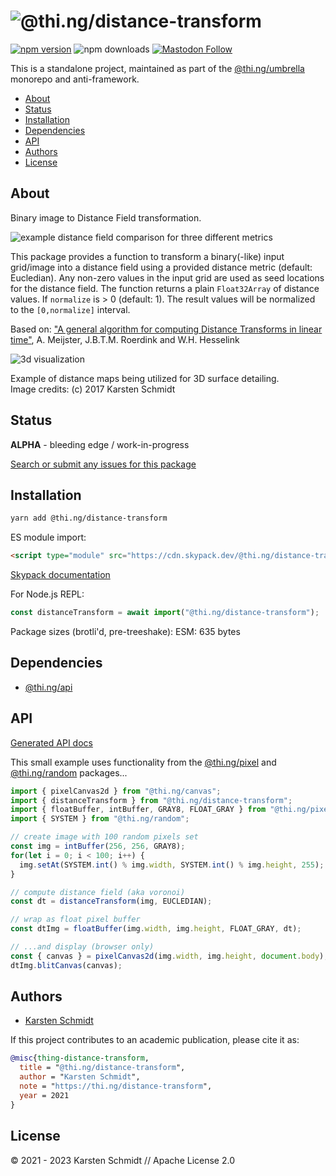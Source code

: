 <!-- This file is generated - DO NOT EDIT! -->
<!-- Please see: https://github.com/thi-ng/umbrella/blob/develop/CONTRIBUTING.md#changes-to-readme-files -->

# ![@thi.ng/distance-transform](https://media.thi.ng/umbrella/banners-20230807/thing-distance-transform.svg?3f192133)

[![npm version](https://img.shields.io/npm/v/@thi.ng/distance-transform.svg)](https://www.npmjs.com/package/@thi.ng/distance-transform)
![npm downloads](https://img.shields.io/npm/dm/@thi.ng/distance-transform.svg)
[![Mastodon Follow](https://img.shields.io/mastodon/follow/109331703950160316?domain=https%3A%2F%2Fmastodon.thi.ng&style=social)](https://mastodon.thi.ng/@toxi)

This is a standalone project, maintained as part of the
[@thi.ng/umbrella](https://github.com/thi-ng/umbrella/) monorepo and
anti-framework.

- [About](#about)
- [Status](#status)
- [Installation](#installation)
- [Dependencies](#dependencies)
- [API](#api)
- [Authors](#authors)
- [License](#license)

## About

Binary image to Distance Field transformation.

![example distance field comparison for three different
metrics](https://raw.githubusercontent.com/thi-ng/umbrella/develop/assets/distance-transform/dt.png)

This package provides a function to transform a binary(-like) input grid/image
into a distance field using a provided distance metric (default: Eucledian). Any
non-zero values in the input grid are used as seed locations for the distance
field. The function returns a plain `Float32Array` of distance values. If
`normalize` is > 0 (default: 1). The result values will be normalized to the
`[0,normalize]` interval.

Based on: ["A general algorithm for computing Distance Transforms in linear
time"](http://www.cs.rug.nl/~roe/publications/dt.pdf), A. Meijster, J.B.T.M.
Roerdink and W.H. Hesselink

![3d visualization](https://raw.githubusercontent.com/thi-ng/umbrella/develop/assets/distance-transform/dt3d.png)

Example of distance maps being utilized for 3D surface detailing.<br/>
Image credits: (c) 2017 Karsten Schmidt

## Status

**ALPHA** - bleeding edge / work-in-progress

[Search or submit any issues for this package](https://github.com/thi-ng/umbrella/issues?q=%5Bdistance-transform%5D+in%3Atitle)

## Installation

```bash
yarn add @thi.ng/distance-transform
```

ES module import:

```html
<script type="module" src="https://cdn.skypack.dev/@thi.ng/distance-transform"></script>
```

[Skypack documentation](https://docs.skypack.dev/)

For Node.js REPL:

```js
const distanceTransform = await import("@thi.ng/distance-transform");
```

Package sizes (brotli'd, pre-treeshake): ESM: 635 bytes

## Dependencies

- [@thi.ng/api](https://github.com/thi-ng/umbrella/tree/develop/packages/api)

## API

[Generated API docs](https://docs.thi.ng/umbrella/distance-transform/)

This small example uses functionality from the
[@thi.ng/pixel](https://github.com/thi-ng/umbrella/tree/develop/packages/pixel)
and
[@thi.ng/random](https://github.com/thi-ng/umbrella/tree/develop/packages/random)
packages...

```ts
import { pixelCanvas2d } from "@thi.ng/canvas";
import { distanceTransform } from "@thi.ng/distance-transform";
import { floatBuffer, intBuffer, GRAY8, FLOAT_GRAY } from "@thi.ng/pixel";
import { SYSTEM } from "@thi.ng/random";

// create image with 100 random pixels set
const img = intBuffer(256, 256, GRAY8);
for(let i = 0; i < 100; i++) {
  img.setAt(SYSTEM.int() % img.width, SYSTEM.int() % img.height, 255);
}

// compute distance field (aka voronoi)
const dt = distanceTransform(img, EUCLEDIAN);

// wrap as float pixel buffer
const dtImg = floatBuffer(img.width, img.height, FLOAT_GRAY, dt);

// ...and display (browser only)
const { canvas } = pixelCanvas2d(img.width, img.height, document.body);
dtImg.blitCanvas(canvas);
```

## Authors

- [Karsten Schmidt](https://thi.ng)

If this project contributes to an academic publication, please cite it as:

```bibtex
@misc{thing-distance-transform,
  title = "@thi.ng/distance-transform",
  author = "Karsten Schmidt",
  note = "https://thi.ng/distance-transform",
  year = 2021
}
```

## License

&copy; 2021 - 2023 Karsten Schmidt // Apache License 2.0
